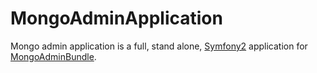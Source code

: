 # MongoAdminApplication
Mongo admin application is a full, stand alone, [Symfony2](http://symfony-reloaded.org/) application for [MongoAdminBundle](https://github.com/steves/MongoAdminBundle).